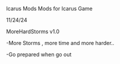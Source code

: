 Icarus Mods
Mods for Icarus Game

11/24/24

MoreHardStorms v1.0

-More Storms , more time and more harder..

-Go prepared when go out
